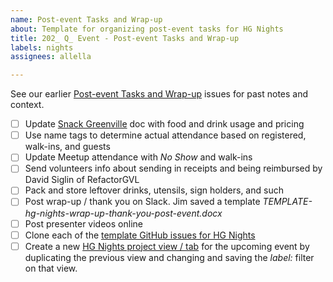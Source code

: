 ```yaml
---
name: Post-event Tasks and Wrap-up
about: Template for organizing post-event tasks for HG Nights
title: 202_ Q_ Event - Post-event Tasks and Wrap-up
labels: nights
assignees: allella

---
```


See our earlier [Post-event Tasks and Wrap-up](https://github.com/hackgvl/nights/issues?q=wrap-up+in%3Atitle+is%3Aissue) issues for past notes and context.

- [ ] Update [Snack Greenville](https://docs.google.com/document/d/1ZBEl61eH4kB6NVHqjrlEgnYyRrfONAyJoQXFcH5muaQ/edit) doc with food and drink usage and pricing
- [ ] Use name tags to determine actual attendance based on registered, walk-ins, and guests
- [ ] Update Meetup attendance with _No Show_ and walk-ins
- [ ] Send volunteers info about sending in receipts and being reimbursed by David Siglin of RefactorGVL
- [ ] Pack and store leftover drinks, utensils, sign holders, and such 
- [ ] Post wrap-up / thank you on Slack. Jim saved a template _TEMPLATE-hg-nights-wrap-up-thank-you-post-event.docx_
- [ ] Post presenter videos online
- [ ] Clone each of the [template GitHub issues for HG Nights](https://github.com/hackgvl/nights/issues/new/choose)
- [ ] Create a new [HG Nights project view / tab](https://github.com/orgs/hackgvl/projects/6/) for the upcoming event by duplicating the previous view and changing and saving the _label:_ filter on that view.
